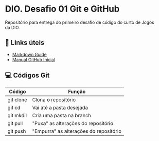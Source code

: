# DIO. Desafio 01 Git e GitHub
Repositório para entrega do primeiro desafio de código do curto de Jogos da DIO.

## 📖 Links úteis
- [Markdown Guide](https://www.markdownguide.org)
- [Manual GitHub Inicial](https://docs.github.com/pt/get-started)


## 💻 Códigos Git

| Código | Função |
|--------|--------|
| git clone | Clona o repositório |
| git cd | Vai até a pasta desejada |
| git mkdir | Cria uma pasta na branch |
| git pull | "Puxa" as alterações do repositório |
| git push | "Empurra" as alterações do repositório | 
